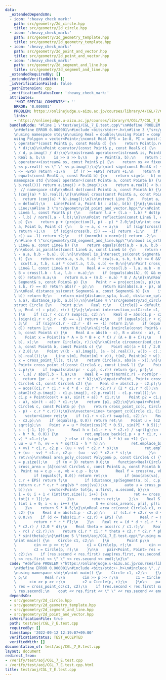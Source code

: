 ```yaml
---
data:
  _extendedDependsOn:
  - icon: ':heavy_check_mark:'
    path: src/geometry/2d_circle.hpp
    title: src/geometry/2d_circle.hpp
  - icon: ':heavy_check_mark:'
    path: src/geometry/2d_geometry_template.hpp
    title: src/geometry/2d_geometry_template.hpp
  - icon: ':heavy_check_mark:'
    path: src/geometry/2d_point_and_vector.hpp
    title: src/geometry/2d_point_and_vector.hpp
  - icon: ':heavy_check_mark:'
    path: src/geometry/2d_segment_and_line.hpp
    title: src/geometry/2d_segment_and_line.hpp
  _extendedRequiredBy: []
  _extendedVerifiedWith: []
  _isVerificationFailed: false
  _pathExtension: cpp
  _verificationStatusIcon: ':heavy_check_mark:'
  attributes:
    '*NOT_SPECIAL_COMMENTS*': ''
    ERROR: '0.000001'
    PROBLEM: https://onlinejudge.u-aizu.ac.jp/courses/library/4/CGL/7/CGL_7_E
    links:
    - https://onlinejudge.u-aizu.ac.jp/courses/library/4/CGL/7/CGL_7_E
  bundledCode: "#line 1 \"test/aoj/CGL_7_E.test.cpp\"\n#define PROBLEM \"https://onlinejudge.u-aizu.ac.jp/courses/library/4/CGL/7/CGL_7_E\"\
    \n#define ERROR 0.000001\n#include <bits/stdc++.h>\n#line 3 \"src/geometry/2d_geometry_template.hpp\"\
    \nusing namespace std;\n\nusing Real = double;\nusing Point = complex<Real>;\n\
    using Polygon = vector<Point>;\nconst Real EPS = 1e-8, PI = acos(-1);\n\nPoint\
    \ operator*(const Point& p, const Real& d) {\n    return Point(p.real() * d, p.imag()\
    \ * d);\n}\n\nPoint operator/(const Point& p, const Real& d) {\n    return Point(p.real()\
    \ / d, p.imag() / d);\n}\n\nistream& operator>>(istream& is, Point& p) {\n   \
    \ Real a, b;\n    is >> a >> b;\n    p = Point(a, b);\n    return is;\n}\n\nostream&\
    \ operator<<(ostream& os, const Point& p) {\n    return os << fixed << setprecision(20)\
    \ << p.real() << \" \" << p.imag();\n}\n\nint sign(const Real& r) {\n    if (r\
    \ <= -EPS) return -1;\n    if (r >= +EPS) return +1;\n    return 0;\n}\n\nbool\
    \ equals(const Real& a, const Real& b) {\n    return sign(a - b) == 0;\n}\n\n\
    namespace std {\nbool operator<(const Point& a, const Point& b) {\n    if (equals(a.real(),\
    \ b.real())) return a.imag() < b.imag();\n    return a.real() < b.real();\n}\n\
    }  // namespace std\n\nReal dot(const Point& a, const Point& b) {\n    return\
    \ (conj(a) * b).real();\n}\n\nReal cross(const Point& a, const Point& b) {\n \
    \   return (conj(a) * b).imag();\n}\n\nstruct Line {\n    Point a, b;\n    Line()\
    \ = default;\n    Line(Point a, Point b) : a(a), b(b) {}\n};\nusing Segment =\
    \ Line;\n#line 3 \"src/geometry/2d_point_and_vector.hpp\"\n\nPoint projection(const\
    \ Line& l, const Point& p) {\n    return l.a + (l.a - l.b) * dot(p - l.a, l.a\
    \ - l.b) / norm(l.a - l.b);\n}\n\nPoint reflection(const Line& l, const Point&\
    \ p) {\n    return p + (projection(l, p) - p) * 2.0;\n}\n\nint ccw(const Point&\
    \ a, Point b, Point c) {\n    b -= a, c -= a;\n    if (sign(cross(b, c)) == +1)\
    \ return +1;\n    if (sign(cross(b, c)) == -1) return -1;\n    if (sign(dot(b,\
    \ c)) == -1) return +2;\n    if (norm(b) < norm(c)) return -2;\n    return 0;\n\
    }\n#line 4 \"src/geometry/2d_segment_and_line.hpp\"\n\nbool is_orthogonal(const\
    \ Line& a, const Line& b) {\n    return equals(dot(a.b - a.a, b.b - b.a), 0);\n\
    }\n\nbool is_parallel(const Line& a, const Line& b) {\n    return equals(cross(a.b\
    \ - a.a, b.b - b.a), 0);\n}\n\nbool is_intersect_ss(const Segment& s, const Segment&\
    \ t) {\n    return ccw(s.a, s.b, t.a) * ccw(s.a, s.b, t.b) <= 0 &&\n         \
    \  ccw(t.a, t.b, s.a) * ccw(t.a, t.b, s.b) <= 0;\n}\n\nPoint cross_point_ll(const\
    \ Line& l, const Line& m) {\n    Real A = cross(l.b - l.a, m.b - m.a);\n    Real\
    \ B = cross(l.b - l.a, l.b - m.a);\n    if (equals(abs(A), 0) && equals(abs(B),\
    \ 0)) return m.a;\n    return m.a + (m.b - m.a) * B / A;\n}\n\nReal distance_sp(const\
    \ Segment& s, const Point& p) {\n    Point r = projection(s, p);\n    if (ccw(s.a,\
    \ s.b, r) == 0) return abs(r - p);\n    return min(abs(s.a - p), abs(s.b - p));\n\
    }\n\nReal distance_ss(const Segment& a, const Segment& b) {\n    if (is_intersect_ss(a,\
    \ b)) return 0;\n    return min({distance_sp(a, b.a), distance_sp(a, b.b), distance_sp(b,\
    \ a.a), distance_sp(b, a.b)});\n}\n#line 4 \"src/geometry/2d_circle.hpp\"\n\n\
    struct Circle {\n    Point p;\n    Real r;\n    Circle() = default;\n    Circle(Point\
    \ p, Real r) : p(p), r(r) {}\n};\n\nint intersection_cc(Circle c1, Circle c2)\
    \ {\n    if (c1.r < c2.r) swap(c1, c2);\n    Real d = abs(c1.p - c2.p);\n    if\
    \ (sign(c1.r + c2.r - d) == -1) return 4;\n    if (equals(c1.r + c2.r, d)) return\
    \ 3;\n    if (sign(c1.r - c2.r - d) == -1) return 2;\n    if (equals(c1.r - c2.r,\
    \ d)) return 1;\n    return 0;\n}\n\nCircle incircle(const Point& a, const Point&\
    \ b, const Point& c) {\n    Real A = abs(b - c), B = abs(c - a), C = abs(a - b);\n\
    \    Point x = Point((a * A + b * B + c * C) / (A + B + C));\n    Real r = distance_sp(Segment(a,\
    \ b), x);\n    return Circle(x, r);\n}\n\nCircle circumscribed_circle(const Point&\
    \ a, const Point& b, const Point& c) {\n    Point m1((a + b) / 2.0), m2((b + c)\
    \ / 2.0);\n    Point v((b - a).imag(), (a - b).real()), w((b - c).imag(), (c -\
    \ b).real());\n    Line s(m1, Point(m1 + v)), t(m2, Point(m2 + w));\n    Point\
    \ x = cross_point_ll(s, t);\n    return Circle(x, abs(a - x));\n}\n\npair<Point,\
    \ Point> cross_point_cl(const Circle& c, const Line& l) {\n    Point pr = projection(l,\
    \ c.p);\n    if (equals(abs(pr - c.p), c.r)) return {pr, pr};\n    Point e = (l.b\
    \ - l.a) / abs(l.b - l.a);\n    Real k = sqrt(norm(c.r) - norm(pr - c.p));\n \
    \   return {pr - e * k, pr + e * k};\n}\n\npair<Point, Point> cross_point_cc(const\
    \ Circle& c1, const Circle& c2) {\n    Real d = abs(c1.p - c2.p);\n    Real a\
    \ = acos((c1.r * c1.r + d * d - c2.r * c2.r) / (2 * c1.r * d));\n    Real t =\
    \ atan2(c2.p.imag() - c1.p.imag(), c2.p.real() - c1.p.real());\n    Point p1 =\
    \ c1.p + Point(cos(t + a), sin(t + a)) * c1.r;\n    Point p2 = c1.p + Point(cos(t\
    \ - a), sin(t - a)) * c1.r;\n    return {p1, p2};\n}\n\npair<Point, Point> tangent_cp(const\
    \ Circle& c, const Point& p) {\n    return cross_point_cc(c, Circle(p, sqrt(norm(c.p\
    \ - p) - c.r * c.r)));\n}\n\nvector<Line> tangent_cc(Circle c1, Circle c2) {\n\
    \    vector<Line> ret;\n    if (c1.r < c2.r) swap(c1, c2);\n    Real g = norm(c1.p\
    \ - c2.p);\n    if (equals(g, 0.0)) return ret;\n    Point u = (c2.p - c1.p) /\
    \ sqrt(g);\n    Point v = u * Point(cos(PI * 0.5), sin(PI * 0.5));\n    for (int\
    \ s : {-1, 1}) {\n        Real h = (c1.r + s * c2.r) / sqrt(g);\n        if (equals(1\
    \ - h * h, 0.0)) {\n            ret.emplace_back(c1.p + u * c1.r, c1.p + (u +\
    \ v) * c1.r);\n        } else if (sign(1 - h * h) == +1) {\n            Point\
    \ uu = u * h, vv = v * sqrt(1 - h * h);\n            ret.emplace_back(c1.p + (uu\
    \ + vv) * c1.r, c2.p - (uu + vv) * c2.r * s);\n            ret.emplace_back(c1.p\
    \ + (uu - vv) * c1.r, c2.p - (uu - vv) * c2.r * s);\n        }\n    }\n    return\
    \ ret;\n}\n\nReal area_poly_c(const Polygon& p, const Circle& c) {\n    int n\
    \ = p.size();\n    if (n < 3) return 0.0;\n    function<Real(Circle, Point, Point)>\
    \ cross_area = [&](const Circle& c, const Point& a, const Point& b) {\n      \
    \  Point va = c.p - a, vb = c.p - b;\n        Real f = cross(va, vb), ret = 0.0;\n\
    \        if (equals(f, 0.0)) return ret;\n        if (max(abs(va), abs(vb)) <\
    \ c.r + EPS) return f;\n        if (distance_sp(Segment(a, b), c.p) > c.r - EPS)\
    \ return c.r * c.r * arg(vb * conj(va));\n        auto u = cross_point_cl(c, Segment(a,\
    \ b));\n        vector<Point> tot{a, u.first, u.second, b};\n        for (int\
    \ i = 0; i + 1 < (int)tot.size(); i++) {\n            ret += cross_area(c, tot[i],\
    \ tot[i + 1]);\n        }\n        return ret;\n    };\n    Real S = 0;\n    for\
    \ (int i = 0; i < n; i++) {\n        S += cross_area(c, p[i], p[(i + 1) % n]);\n\
    \    }\n    return S * 0.5;\n}\n\nReal area_cc(const Circle& c1, const Circle&\
    \ c2) {\n    Real d = abs(c1.p - c2.p);\n    if (c1.r + c2.r <= d + EPS) return\
    \ 0.0;\n    if (d <= fabs(c1.r - c2.r) + EPS) {\n        Real r = min(c1.r, c2.r);\n\
    \        return r * r * PI;\n    }\n    Real rc = (d * d + c1.r * c1.r - c2.r\
    \ * c2.r) / (2.0 * d);\n    Real theta = acos(rc / c1.r);\n    Real phi = acos((d\
    \ - rc) / c2.r);\n    return c1.r * c1.r * theta + c2.r * c2.r * phi - d * c1.r\
    \ * sin(theta);\n}\n#line 5 \"test/aoj/CGL_7_E.test.cpp\"\nusing namespace std;\n\
    \nint main() {\n    Circle c1, c2;\n    {\n        Point p;\n        Real r;\n\
    \        cin >> p >> r;\n        c1 = Circle(p, r);\n        cin >> p >> r;\n\
    \        c2 = Circle(p, r);\n    }\n\n    pair<Point, Point> res = cross_point_cc(c1,\
    \ c2);\n    if (res.second < res.first) swap(res.first, res.second);\n    cout\
    \ << res.first << \" \" << res.second << endl;\n}\n"
  code: "#define PROBLEM \"https://onlinejudge.u-aizu.ac.jp/courses/library/4/CGL/7/CGL_7_E\"\
    \n#define ERROR 0.000001\n#include <bits/stdc++.h>\n#include \"../../src/geometry/2d_circle.hpp\"\
    \nusing namespace std;\n\nint main() {\n    Circle c1, c2;\n    {\n        Point\
    \ p;\n        Real r;\n        cin >> p >> r;\n        c1 = Circle(p, r);\n  \
    \      cin >> p >> r;\n        c2 = Circle(p, r);\n    }\n\n    pair<Point, Point>\
    \ res = cross_point_cc(c1, c2);\n    if (res.second < res.first) swap(res.first,\
    \ res.second);\n    cout << res.first << \" \" << res.second << endl;\n}\n"
  dependsOn:
  - src/geometry/2d_circle.hpp
  - src/geometry/2d_geometry_template.hpp
  - src/geometry/2d_segment_and_line.hpp
  - src/geometry/2d_point_and_vector.hpp
  isVerificationFile: true
  path: test/aoj/CGL_7_E.test.cpp
  requiredBy: []
  timestamp: '2022-09-12 12:19:07+09:00'
  verificationStatus: TEST_ACCEPTED
  verifiedWith: []
documentation_of: test/aoj/CGL_7_E.test.cpp
layout: document
redirect_from:
- /verify/test/aoj/CGL_7_E.test.cpp
- /verify/test/aoj/CGL_7_E.test.cpp.html
title: test/aoj/CGL_7_E.test.cpp
---
```

